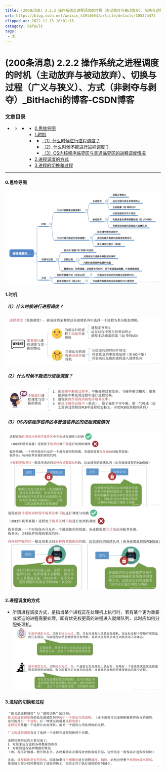 ```yaml
---
title: (200条消息) 2.2.2 操作系统之进程调度的时机（主动放弃与被动放弃）、切换与过程（广义与狭义）、方式（非剥夺与剥夺）_BitHachi的博客-CSDN博客
url: https://blog.csdn.net/weixin_43914604/article/details/105324472
clipped_at: 2022-11-13 18:01:13
category: default
tags: 
 - 无
---
```



# (200条消息) 2.2.2 操作系统之进程调度的时机（主动放弃与被动放弃）、切换与过程（广义与狭义）、方式（非剥夺与剥夺）_BitHachi的博客-CSDN博客

### 文章目录

*   *   *   *   [0.思维导图](#0_2)
            *   [1.时机](#1_4)
            *   *   [（1）什么时候进行进程调度？](#1_5)
                *   [（2）什么时候不能进行进程调度？](#2_7)
                *   [（3）OS内核程序临界区与普通临界区的进程调度情况](#3OS_9)
            *   [2.进程调度的方式](#2_12)
            *   [3.进程的切换和过程](#3_15)

* * *

#### 0.思维导图

![在这里插入图片描述](assets/1668333673-e1409d799e3bf8dfd633c3c27576c441.png)

#### 1.时机

##### （1）什么时候进行进程调度？

![在这里插入图片描述](assets/1668333673-e69d9b9fc5a089e69aa30bf3cbfa3851.png)

##### （2）什么时候不能进行进程调度？

![在这里插入图片描述](assets/1668333673-bfe064bcad42e95a254f8a44b68c7e64.png)

##### （3）OS内核程序临界区与普通临界区的进程调度情况

![在这里插入图片描述](assets/1668333673-10d91c7f9cd416977e898c7e16da1aa5.png)  
![在这里插入图片描述](assets/1668333673-85a125ae7ea0ac1d487ed7b392a3c37d.png)

#### 2.进程调度的方式

*   所谓进程调度方式，是指当某个进程正在处理机上执行时，若有某个更为重要或紧迫的进程需要处理，即有优先权更高的进程进入就绪队列，此时应如何分配处理机。  
    ![在这里插入图片描述](assets/1668333673-e6a416d40152cf02c24943c9f8126b07.png)

#### 3.进程的切换和过程

![在这里插入图片描述](assets/1668333673-92244e3c5b290639e35f70c1bd522e9d.png)